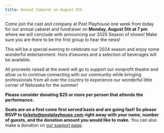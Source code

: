 ```yaml
---
title: Annual Cabaret on August 5th
---
```


Come join the cast and company at Post Playhouse one week from today for our annual cabaret and fundraiser on **Monday, August 5th at 7 pm** where we will conclude with announcing our 2025 Season of shows! Make sure you are there to be the first group to hear the news!

This will be a special evening to celebrate our 2024 season and enjoy some wonderful entertainment. Hors d’oeuvres and a selection of beverages will be available.

All proceeds raised at the event will go to support our nonprofit theatre and allow us to continue connecting with our community while bringing professionals from all over the country to experience our wonderful little corner of Nebraska for the summer!

**Please consider donating $25 or more per person that attends the performance.**

**Seats are on a first come first served basis and are going fast! So please RSVP to [tickets@postplayhouse.com](mailto:tickets@postplayhouse.com) right away with your name, number of guests, and the donation amount you would like to make.** You can also make a donation on [our support page](/support).
